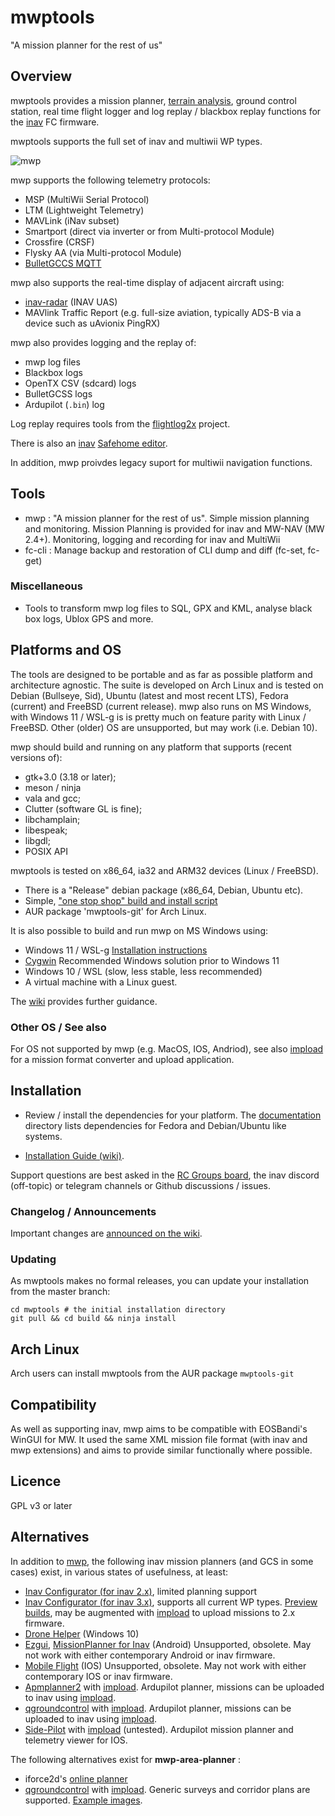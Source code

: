 mwptools
========

"A mission planner for the rest of us"

## Overview

mwptools provides a mission planner, [terrain analysis](https://github.com/stronnag/mwptools/wiki/Mission-Elevation-Plot-and-Terrain-Analysis), ground control station, real time flight logger and log replay / blackbox replay functions for the [inav](https://github.com/iNavFlight/inav) FC firmware.

mwptools supports the full set of inav and multiwii WP types.

![mwp](https://raw.githubusercontent.com/wiki/stronnag/mwptools/images/ltm-normal.png)

mwp supports the following telemetry protocols:

* MSP (MultiWii Serial Protocol)
* LTM (Lightweight Telemetry)
* MAVLink (iNav subset)
* Smartport (direct via inverter or from Multi-protocol Module)
* Crossfire (CRSF)
* Flysky AA (via Multi-protocol Module)
* [BulletGCCS MQTT](https://github.com/stronnag/mwptools/wiki/mqtt---bulletgcss-telemetry)

mwp also supports the real-time display of adjacent aircraft using:

* [inav-radar](https://github.com/OlivierC-FR/ESP32-INAV-Radar/) (INAV UAS)
* MAVlink Traffic Report (e.g. full-size aviation, typically ADS-B via a device such as uAvionix PingRX)

mwp also provides logging and the replay of:

* mwp log files
* Blackbox logs
* OpenTX CSV (sdcard) logs
* BulletGCSS logs
* Ardupilot (`.bin`) log

Log replay requires tools from the [flightlog2x](https://github.com/stronnag/bbl2kml) project.

There is also an [inav](https://github.com/iNavFlight/inav) [Safehome editor](https://github.com/stronnag/mwptools/wiki/mwp-safehomes-editor).

In addition, mwp proivdes legacy suport for multiwii navigation functions.

## Tools

 * mwp : "A mission planner for the rest of us". Simple mission planning and monitoring. Mission Planning is provided for inav and MW-NAV (MW 2.4+). Monitoring, logging and recording for inav and MultiWii
 * fc-cli : Manage backup and restoration of CLI dump and diff (fc-set, fc-get)

 ### Miscellaneous

 * Tools to transform mwp log files to SQL, GPX and KML, analyse black box logs, Ublox GPS and more.

## Platforms and OS

The tools are designed to be portable and as far as possible platform and architecture agnostic. The suite is developed on Arch Linux and is tested on Debian (Bullseye, Sid), Ubuntu (latest and most recent LTS), Fedora (current)  and FreeBSD (current release). mwp also runs on MS Windows, with Windows 11 / WSL-g is is pretty much on feature parity with Linux / FreeBSD. Other (older) OS are unsupported, but may work (i.e. Debian 10).

mwp should  build and running on any platform that supports (recent versions of):

 * gtk+3.0 (3.18 or later);
 * meson / ninja
 * vala and gcc;
 * Clutter (software GL is fine);
 * libchamplain;
 * libespeak;
 * libgdl;
 * POSIX API

mwptools is tested on x86_64, ia32 and ARM32 devices (Linux / FreeBSD).

* There is a "Release" debian package (x86_64, Debian, Ubuntu etc).
* Simple, ["one stop shop" build and install script](https://github.com/stronnag/mwptools/wiki/Building-with-meson-and-ninja/)
* AUR package 'mwptools-git' for Arch Linux.

It is also possible to build and run mwp on MS Windows using:

* Windows 11 / WSL-g [Installation instructions](https://github.com/stronnag/mwptools/wiki/mwp-in-Windows-11---WSL-G)
* [Cygwin](https://www.cygwin.com/) Recommended Windows solution prior to Windows 11
* Windows 10 / WSL (slow, less stable, less recommended)
* A virtual machine with a Linux guest.

The [wiki](https://github.com/stronnag/mwptools/wiki) provides further guidance.

### Other OS / See also

For OS not supported by mwp (e.g. MacOS, IOS, Andriod), see also [impload](https://github.com/stronnag/impload) for a mission format converter and upload application.

## Installation

* Review / install the dependencies for your platform. The [documentation](docs/) directory lists dependencies for Fedora and Debian/Ubuntu like systems.

* [Installation Guide (wiki)](https://github.com/stronnag/mwptools/wiki/Building-with-meson-and-ninja/).

Support questions are best asked in the [RC Groups board](https://www.rcgroups.com/forums/showthread.php?2633708-mwp), the inav discord (off-topic) or telegram channels or Github discussions / issues.

### Changelog / Announcements

Important changes are [announced on the wiki](https://github.com/stronnag/mwptools/wiki/Recent-Changes).

### Updating

As mwptools makes no formal releases, you can update your installation from the master branch:

````
cd mwptools # the initial installation directory
git pull && cd build && ninja install
````

## Arch Linux

Arch users can install mwptools from the AUR package `mwptools-git`

## Compatibility

As well as supporting inav, mwp aims to be compatible with EOSBandi's WinGUI for MW. It used the same XML mission file format (with inav and mwp extensions) and aims to provide similar functionally where possible.

## Licence

GPL v3 or later

## Alternatives

In addition to [mwp](https://github.com/stronnag/mwptools), the following inav mission planners (and GCS in some cases) exist, in various states of usefulness, at least:

* [Inav Configurator (for inav 2.x)](https://github.com/iNavFlight/inav-configurator/tree/2.6.1), limited planning support
* [Inav Configurator (for inav 3.x)]( https://github.com/iNavFlight/inav-configurator), supports all current WP types. [Preview builds](http://seyrsnys.myzen.co.uk/inav-configurator-next/), may be augmented with [impload](https://github.com/stronnag/impload/) to upload missions to 2.x firmware.
* [Drone Helper](https://www.microsoft.com/en-us/p/drone-helper/9ncs8zwxn58x?activetab=pivot:overviewtab) (Windows 10)
* [Ezgui](https://play.google.com/store/apps/details?id=com.ezio.multiwii&hl=en_GB), [MissionPlanner for Inav](https://play.google.com/store/apps/details?id=com.eziosoft.ezgui.inav&hl=en) (Android) Unsupported, obsolete. May not work with either contemporary Android or inav firmware.
* [Mobile Flight](https://github.com/flyinghead/mobile-flight) (IOS) Unsupported, obsolete. May not work with either contemporary IOS or inav firmware.
* [Apmplanner2](https://ardupilot.org/planner2/) with [impload](https://github.com/stronnag/impload/). Ardupilot planner, missions can be uploaded to inav using [impload](https://github.com/stronnag/impload/).
* [qgroundcontrol](https://docs.qgroundcontrol.com/master/en/) with [impload](https://github.com/stronnag/impload/). Ardupilot planner, missions can be uploaded to inav using [impload](https://github.com/stronnag/impload/).
* [Side-Pilot](https://sidepilot.net/) with [impload](https://github.com/stronnag/impload)  (untested). Ardupilot mission planner and telemetry viewer for IOS.

The following alternatives exist for **mwp-area-planner** :

* iforce2d's [online planner](http://www.iforce2d.net/surveyplanner)
*  [qgroundcontrol](https://docs.qgroundcontrol.com/master/en/) with [impload](https://github.com/stronnag/impload/). Generic surveys and corridor plans are supported. [Example images](https://github.com/stronnag/impload/releases/tag/3.146.697).
